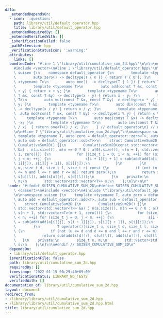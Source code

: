 ```yaml
---
data:
  _extendedDependsOn:
  - icon: ':question:'
    path: library/util/default_operator.hpp
    title: library/util/default_operator.hpp
  _extendedRequiredBy: []
  _extendedVerifiedWith: []
  _isVerificationFailed: false
  _pathExtension: hpp
  _verificationStatusIcon: ':warning:'
  attributes:
    links: []
  bundledCode: "#line 1 \"library/util/cumulative_sum_2d.hpp\"\n\n\n\n#include <cassert>\n\
    #include <vector>\n#line 1 \"library/util/default_operator.hpp\"\n\n\n\nnamespace\
    \ suisen {\n    namespace default_operator {\n        template <typename T>\n\
    \        auto zero() -> decltype(T { 0 }) { return T { 0 }; }\n        template\
    \ <typename T>\n        auto one()  -> decltype(T { 1 }) { return T { 1 }; }\n\
    \        template <typename T>\n        auto add(const T &x, const T &y) -> decltype(x\
    \ + y) { return x + y; }\n        template <typename T>\n        auto sub(const\
    \ T &x, const T &y) -> decltype(x - y) { return x - y; }\n        template <typename\
    \ T>\n        auto mul(const T &x, const T &y) -> decltype(x * y) { return x *\
    \ y; }\n        template <typename T>\n        auto div(const T &x, const T &y)\
    \ -> decltype(x / y) { return x / y; }\n        template <typename T>\n      \
    \  auto mod(const T &x, const T &y) -> decltype(x % y) { return x % y; }\n   \
    \     template <typename T>\n        auto neg(const T &x) -> decltype(-x) { return\
    \ -x; }\n        template <typename T>\n        auto inv(const T &x) -> decltype(one<T>()\
    \ / x)  { return one<T>() / x; }\n    } // default_operator\n} // namespace suisen\n\
    \n\n#line 7 \"library/util/cumulative_sum_2d.hpp\"\n\nnamespace suisen {\n   \
    \ template <typename T, auto zero = default_operator::zero<T>, auto add = default_operator::add<T>,\
    \ auto sub = default_operator::sub<T>>\n    struct CumulativeSum2D {\n       \
    \ CumulativeSum2D() {}\n        CumulativeSum2D(const std::vector<std::vector<T>>\
    \ &a) : n(a.size()), m(n == 0 ? 0 : a[0].size()), s(n + 1, std::vector<T>(m +\
    \ 1, zero())) {\n            for (size_t i = 0; i < n; ++i) for (size_t j = 0;\
    \ j < m; ++j) {\n                s[i + 1][j + 1] = sub(add(add(a[i][j], s[i +\
    \ 1][j]), s[i][j + 1]), s[i][j]);\n            }\n        }\n        T operator()(size_t\
    \ u, size_t d, size_t l, size_t r) const {\n            if (not (u <= d and d\
    \ <= n and l <= r and r <= m)) return zero();\n            return sub(add(s[d][r],\
    \ s[u][l]), add(s[u][r], s[d][l]));\n        }\n    private:\n        size_t n,\
    \ m;\n        std::vector<std::vector<T>> s;\n    };\n}\n\n\n"
  code: "#ifndef SUISEN_CUMULATIVE_SUM_2D\n#define SUISEN_CUMULATIVE_SUM_2D\n\n#include\
    \ <cassert>\n#include <vector>\n#include \"library/util/default_operator.hpp\"\
    \n\nnamespace suisen {\n    template <typename T, auto zero = default_operator::zero<T>,\
    \ auto add = default_operator::add<T>, auto sub = default_operator::sub<T>>\n\
    \    struct CumulativeSum2D {\n        CumulativeSum2D() {}\n        CumulativeSum2D(const\
    \ std::vector<std::vector<T>> &a) : n(a.size()), m(n == 0 ? 0 : a[0].size()),\
    \ s(n + 1, std::vector<T>(m + 1, zero())) {\n            for (size_t i = 0; i\
    \ < n; ++i) for (size_t j = 0; j < m; ++j) {\n                s[i + 1][j + 1]\
    \ = sub(add(add(a[i][j], s[i + 1][j]), s[i][j + 1]), s[i][j]);\n            }\n\
    \        }\n        T operator()(size_t u, size_t d, size_t l, size_t r) const\
    \ {\n            if (not (u <= d and d <= n and l <= r and r <= m)) return zero();\n\
    \            return sub(add(s[d][r], s[u][l]), add(s[u][r], s[d][l]));\n     \
    \   }\n    private:\n        size_t n, m;\n        std::vector<std::vector<T>>\
    \ s;\n    };\n}\n\n#endif // SUISEN_CUMULATIVE_SUM_2D\n"
  dependsOn:
  - library/util/default_operator.hpp
  isVerificationFile: false
  path: library/util/cumulative_sum_2d.hpp
  requiredBy: []
  timestamp: '2022-01-15 00:29:40+09:00'
  verificationStatus: LIBRARY_NO_TESTS
  verifiedWith: []
documentation_of: library/util/cumulative_sum_2d.hpp
layout: document
redirect_from:
- /library/library/util/cumulative_sum_2d.hpp
- /library/library/util/cumulative_sum_2d.hpp.html
title: library/util/cumulative_sum_2d.hpp
---
```

